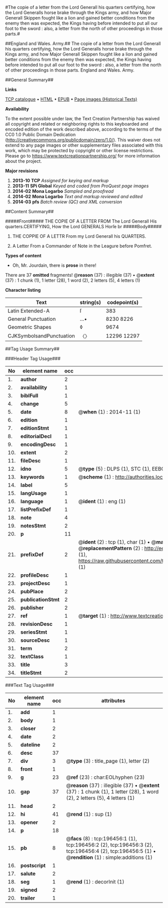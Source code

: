 #The copie of a letter from the Lord Generall his quarters certifying, how the Lord Generalls horse brake through the Kings army, and how Major Generall Skippen fought like a lion and gained better conditions from the enemy then was expected, the Kings having before intended to put all our foot to the sword : also, a letter from the north of other proceedings in those parts.#

##England and Wales. Army.##
The copie of a letter from the Lord Generall his quarters certifying, how the Lord Generalls horse brake through the Kings army, and how Major Generall Skippen fought like a lion and gained better conditions from the enemy then was expected, the Kings having before intended to put all our foot to the sword : also, a letter from the north of other proceedings in those parts.
England and Wales. Army.

##General Summary##

**Links**

[TCP catalogue](http://www.ota.ox.ac.uk/tcp/)  • 
[HTML](http://tei.it.ox.ac.uk/tcp/Texts-HTML/free/B20/B20680.html)  • 
[EPUB](http://tei.it.ox.ac.uk/tcp/Texts-EPUB/free/B20/B20680.epub) • 
[Page images (Historical Texts)](https://historicaltexts.jisc.ac.uk/eebo-11937493e)

**Availability**

To the extent possible under law, the Text Creation Partnership has waived all copyright and related or neighboring rights to this keyboarded and encoded edition of the work described above, according to the terms of the CC0 1.0 Public Domain Dedication (http://creativecommons.org/publicdomain/zero/1.0/). This waiver does not extend to any page images or other supplementary files associated with this work, which may be protected by copyright or other license restrictions. Please go to https://www.textcreationpartnership.org/ for more information about the project.

**Major revisions**

1. __2013-10__ __TCP__ *Assigned for keying and markup*
1. __2013-11__ __SPi Global__ *Keyed and coded from ProQuest page images*
1. __2014-02__ __Mona Logarbo__ *Sampled and proofread*
1. __2014-02__ __Mona Logarbo__ *Text and markup reviewed and edited*
1. __2014-03__ __pfs__ *Batch review (QC) and XML conversion*

##Content Summary##

#####Front#####
THE COPIE OF A LETTER FROM The Lord Generall His quarters.CERTIFYING, How the Lord GENERALS Horſe br
#####Body#####

1. THE COPPIE OF A LETTR From my Lord Generall his QUARTERS.

1. A Letter From a Commander of Note in the Leagure before Pomfret.

**Types of content**

  * Oh, Mr. Jourdain, there is **prose** in there!

There are 37 **omitted** fragments! 
 @__reason__ (37) : illegible (37)  •  @__extent__ (37) : 1 chunk (1), 1 letter (28), 1 word (2), 2 letters (5), 4 letters (1)

**Character listing**


|Text|string(s)|codepoint(s)|
|---|---|---|
|Latin Extended-A|ſ|383|
|General Punctuation|…•|8230 8226|
|Geometric Shapes|◊|9674|
|CJKSymbolsandPunctuation|〈〉|12296 12297|

##Tag Usage Summary##

###Header Tag Usage###

|No|element name|occ|attributes|
|---|---|---|---|
|1.|__author__|2||
|2.|__availability__|1||
|3.|__biblFull__|1||
|4.|__change__|5||
|5.|__date__|8| @__when__ (1) : 2014-11 (1)|
|6.|__edition__|1||
|7.|__editionStmt__|1||
|8.|__editorialDecl__|1||
|9.|__encodingDesc__|1||
|10.|__extent__|2||
|11.|__fileDesc__|1||
|12.|__idno__|5| @__type__ (5) : DLPS (1), STC (1), EEBO-CITATION (1), OCLC (1), VID (1)|
|13.|__keywords__|1| @__scheme__ (1) : http://authorities.loc.gov/ (1)|
|14.|__label__|5||
|15.|__langUsage__|1||
|16.|__language__|1| @__ident__ (1) : eng (1)|
|17.|__listPrefixDef__|1||
|18.|__note__|4||
|19.|__notesStmt__|2||
|20.|__p__|11||
|21.|__prefixDef__|2| @__ident__ (2) : tcp (1), char (1)  •  @__matchPattern__ (2) : ([0-9\-]+):([0-9IVX]+) (1), (.+) (1)  •  @__replacementPattern__ (2) : http://eebo.chadwyck.com/downloadtiff?vid=$1&page=$2 (1), https://raw.githubusercontent.com/textcreationpartnership/Texts/master/tcpchars.xml#$1 (1)|
|22.|__profileDesc__|1||
|23.|__projectDesc__|1||
|24.|__pubPlace__|2||
|25.|__publicationStmt__|2||
|26.|__publisher__|2||
|27.|__ref__|1| @__target__ (1) : http://www.textcreationpartnership.org/docs/. (1)|
|28.|__revisionDesc__|1||
|29.|__seriesStmt__|1||
|30.|__sourceDesc__|1||
|31.|__term__|2||
|32.|__textClass__|1||
|33.|__title__|3||
|34.|__titleStmt__|2||


###Text Tag Usage###

|No|element name|occ|attributes|
|---|---|---|---|
|1.|__add__|1||
|2.|__body__|1||
|3.|__closer__|2||
|4.|__date__|2||
|5.|__dateline__|2||
|6.|__desc__|37||
|7.|__div__|3| @__type__ (3) : title_page (1), letter (2)|
|8.|__front__|1||
|9.|__g__|23| @__ref__ (23) : char:EOLhyphen (23)|
|10.|__gap__|37| @__reason__ (37) : illegible (37)  •  @__extent__ (37) : 1 chunk (1), 1 letter (28), 1 word (2), 2 letters (5), 4 letters (1)|
|11.|__head__|2||
|12.|__hi__|41| @__rend__ (1) : sup (1)|
|13.|__opener__|2||
|14.|__p__|18||
|15.|__pb__|8| @__facs__ (8) : tcp:196456:1 (1), tcp:196456:2 (2), tcp:196456:3 (2), tcp:196456:4 (2), tcp:196456:5 (1)  •  @__rendition__ (1) : simple:additions (1)|
|16.|__postscript__|1||
|17.|__salute__|2||
|18.|__seg__|1| @__rend__ (1) : decorInit (1)|
|19.|__signed__|2||
|20.|__trailer__|1||
